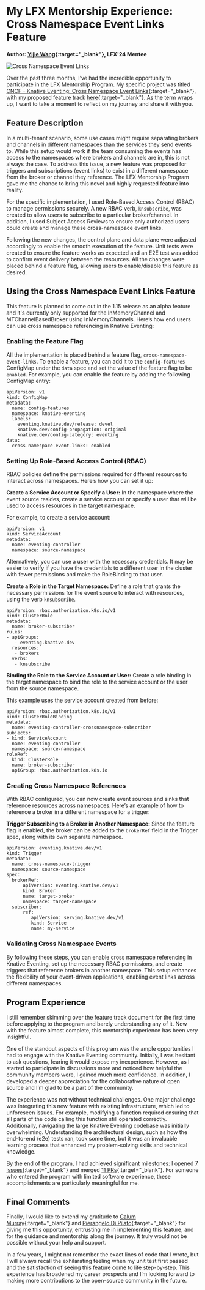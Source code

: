# My LFX Mentorship Experience: Cross Namespace Event Links Feature 

**Author: [Yijie Wang](https://www.linkedin.com/in/yijie-wang0806/){:target="_blank"}, LFX'24 Mentee**

![Cross Namespace Event Links](/blog/images/cross-namespace-event-links.png)

Over the past three months, I’ve had the incredible opportunity to participate in the LFX Mentorship Program. My specific project was titled [CNCF - Knative Eventing: Cross Namespace Event Links](https://github.com/knative/eventing/issues/7530){:target="_blank"}, with my proposed feature track [here](https://docs.google.com/document/d/1rtDW446cldTrZaqeiOUdZuVC4u6SFHUneT3r4j2izaU/edit?usp=sharing&resourcekey=0-MNvWVD8pm_xnPfyCMMXHDA){:target="_blank"}. As the term wraps up, I want to take a moment to reflect on my journey and share it with you.

## Feature Description

In a multi-tenant scenario, some use cases might require separating brokers and channels in different namespaces than the services they send events to. While this setup would work if the team consuming the events has access to the namespaces where brokers and channels are in, this is not always the case. To address this issue, a new feature was proposed for triggers and subscriptions (event links) to exist in a different namespace from the broker or channel they reference.​​ The LFX Mentorship Program gave me the chance to bring this novel and highly requested feature into reality. 

For the specific implementation, I used Role-Based Access Control (RBAC) to manage permissions securely. A new RBAC verb, `knsubscribe`, was created to allow users to subscribe to a particular broker/channel. In addition, I used Subject Access Reviews to ensure only authorized users could create and manage these cross-namespace event links. 

Following the new changes, the control plane and data plane were adjusted accordingly to enable the smooth execution of the feature. Unit tests were created to ensure the feature works as expected and an E2E test was added to confirm event delivery between the resources. All the changes were placed behind a feature flag, allowing users to enable/disable this feature as desired. 

## Using the Cross Namespace Event Links Feature

This feature is planned to come out in the 1.15 release as an alpha feature and it's currently only supported for the InMemoryChannel and MTChannelBasedBroker using InMemoryChannels. Here’s how end users can use cross namespace referencing in Knative Eventing: 

### Enabling the Feature Flag

All the implementation is placed behind a feature flag, `cross-namespace-event-links`. To enable a feature, you can add it to the `config-features` ConfigMap under the `data` spec and set the value of the feature flag to be `enabled`. For example, you can enable the feature by adding the following ConfigMap entry: 

```
apiVersion: v1
kind: ConfigMap
metadata:
  name: config-features
  namespace: knative-eventing
  labels:
    eventing.knative.dev/release: devel
    knative.dev/config-propagation: original
    knative.dev/config-category: eventing
data:
  cross-namespace-event-links: enabled
```

### Setting Up Role-Based Access Control (RBAC)

RBAC policies define the permissions required for different resources to interact across namespaces. Here’s how you can set it up: 

**Create a Service Account or Specify a User:** In the namespace where the event source resides, create a service account or specify a user that will be used to access resources in the target namespace.

For example, to create a service account:

```
apiVersion: v1
kind: ServiceAccount
metadata:
  name: eventing-controller
  namespace: source-namespace
```

Alternatively, you can use a user with the necessary credentials. It may be easier to verify if you have the credentials to a different user in the cluster with fewer permissions and make the RoleBinding to that user.

**Create a Role in the Target Namespace:** Define a role that grants the necessary permissions for the event source to interact with resources, using the verb `knsubscribe`.

```
apiVersion: rbac.authorization.k8s.io/v1
kind: ClusterRole
metadata:
  name: broker-subscriber
rules:
- apiGroups:
   - eventing.knative.dev
  resources: 
   - brokers
  verbs: 
   - knsubscribe
```

**Binding the Role to the Service Account or User:** Create a role binding in the target namespace to bind the role to the service account or the user from the source namespace. 

This example uses the service account created from before:

```
apiVersion: rbac.authorization.k8s.io/v1
kind: ClusterRoleBinding
metadata:
  name: eventing-controller-crossnamespace-subscriber
subjects:
- kind: ServiceAccount
  name: eventing-controller
  namespace: source-namespace
roleRef:
  kind: ClusterRole
  name: broker-subscriber
  apiGroup: rbac.authorization.k8s.io
```

### Creating Cross Namespace References

 With RBAC configured, you can now create event sources and sinks that reference resources across namespaces. Here’s an example of how to reference a broker in a different namespace for a trigger:

**Trigger Subscribing to a Broker in Another Namespace:** Since the feature flag is enabled, the broker can be added to the `brokerRef` field in the Trigger spec, along with its own separate namespace.
```
apiVersion: eventing.knative.dev/v1
kind: Trigger
metadata:
  name: cross-namespace-trigger
  namespace: source-namespace
spec:
  brokerRef: 
      apiVersion: eventing.knative.dev/v1
      kind: Broker
      name: target-broker
      namespace: target-namespace
  subscriber: 
      ref:
         apiVersion: serving.knative.dev/v1 
         kind: Service 
         name: my-service
```

### Validating Cross Namespace Events

By following these steps, you can enable cross namespace referencing in Knative Eventing, set up the necessary RBAC permissions, and create triggers that reference brokers in another namespace. This setup enhances the flexibility of your event-driven applications, enabling event links across different namespaces. 

## Program Experience

I still remember skimming over the feature track document for the first time before applying to the program and barely understanding any of it. Now with the feature almost complete, this mentorship experience has been very insightful. 

One of the standout aspects of this program was the ample opportunities I had to engage with the Knative Eventing community. Initially, I was hesitant to ask questions, fearing it would expose my inexperience. However, as I started to participate in discussions more and noticed how helpful the community members were, I gained much more confidence. In addition, I developed a deeper appreciation for the collaborative nature of open source and I’m glad to be a part of the community.

The experience was not without technical challenges. One major challenge was integrating this new feature with existing infrastructure, which led to unforeseen issues. For example, modifying a function required ensuring that all parts of the code calling this function still operated correctly. Additionally, navigating the large Knative Eventing codebase was initially overwhelming. Understanding the architectural design, such as how the end-to-end (e2e) tests ran, took some time, but it was an invaluable learning process that enhanced my problem-solving skills and technical knowledge.

By the end of the program, I had achieved significant milestones: I opened [7 issues](https://github.com/knative/eventing/issues?q=is%3Aissue+CrossNamespace){:target="_blank"} and merged [11 PRs](https://github.com/knative/eventing/pulls?q=is%3Apr+CrossNamespace+){:target="_blank"}. For someone who entered the program with limited software experience, these accomplishments are particularly meaningful for me. 

## Final Comments

Finally, I would like to extend my gratitude to [Calum Murray](https://www.linkedin.com/in/calum-ra-murray/){:target="_blank"} and [Pierangelo Di Pilato](https://www.linkedin.com/in/pierdipi/){:target="_blank"} for giving me this opportunity, entrusting me in implementing this feature, and for the guidance and mentorship along the journey. It truly would not be possible without your help and support.

In a few years, I might not remember the exact lines of code that I wrote, but I will always recall the exhilarating feeling when my unit test first passed and the satisfaction of seeing this feature come to life step-by-step. This experience has broadened my career prospects and I’m looking forward to making more contributions to the open-source community in the future. 
